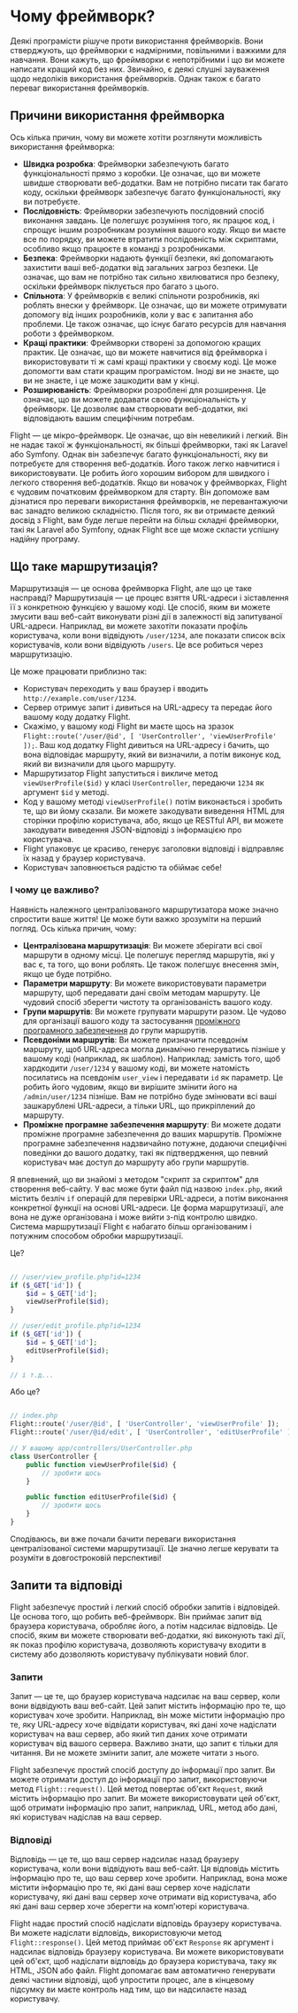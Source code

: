 # Чому фреймворк?

Деякі програмісти рішуче проти використання фреймворків. Вони стверджують, що фреймворки є надмірними, повільними і важкими для навчання. 
Вони кажуть, що фреймворки є непотрібними і що ви можете написати кращий код без них. 
Звичайно, є деякі слушні зауваження щодо недоліків використання фреймворків. Однак також є багато переваг використання фреймворків. 

## Причини використання фреймворка

Ось кілька причин, чому ви можете хотіти розглянути можливість використання фреймворка:

- **Швидка розробка**: Фреймворки забезпечують багато функціональності прямо з коробки. Це означає, що ви можете швидше створювати веб-додатки. Вам не потрібно писати так багато коду, оскільки фреймворк забезпечує багато функціональності, яку ви потребуєте.
- **Послідовність**: Фреймворки забезпечують послідовний спосіб виконання завдань. Це полегшує розуміння того, як працює код, і спрощує іншим розробникам розуміння вашого коду. Якщо ви маєте все по порядку, ви можете втратити послідовність між скриптами, особливо якщо працюєте в команді з розробниками.
- **Безпека**: Фреймворки надають функції безпеки, які допомагають захистити ваші веб-додатки від загальних загроз безпеки. Це означає, що вам не потрібно так сильно хвилюватися про безпеку, оскільки фреймворк піклується про багато з цього.
- **Спільнота**: У фреймворків є великі спільноти розробників, які роблять внески у фреймворк. Це означає, що ви можете отримувати допомогу від інших розробників, коли у вас є запитання або проблеми. Це також означає, що існує багато ресурсів для навчання роботи з фреймворком.
- **Кращі практики**: Фреймворки створені за допомогою кращих практик. Це означає, що ви можете навчитися від фреймворка і використовувати ті ж самі кращі практики у своєму коді. Це може допомогти вам стати кращим програмістом. Іноді ви не знаєте, що ви не знаєте, і це може зашкодити вам у кінці.
- **Розширюваність**: Фреймворки розроблені для розширення. Це означає, що ви можете додавати свою функціональність у фреймворк. Це дозволяє вам створювати веб-додатки, які відповідають вашим специфічним потребам.

Flight — це мікро-фреймворк. Це означає, що він невеликий і легкий. Він не надає такої ж функціональності, як більші фреймворки, такі як Laravel або Symfony. 
Однак він забезпечує багато функціональності, яку ви потребуєте для створення веб-додатків. Його також легко навчитися і використовувати. 
Це робить його хорошим вибором для швидкого і легкого створення веб-додатків. Якщо ви новачок у фреймворках, Flight є чудовим початковим фреймворком для старту. 
Він допоможе вам дізнатися про переваги використання фреймворків, не перевантажуючи вас занадто великою складністю. 
Після того, як ви отримаєте деякий досвід з Flight, вам буде легше перейти на більш складні фреймворки, такі як Laravel або Symfony, 
однак Flight все ще може скласти успішну надійну програму.

## Що таке маршрутизація?

Маршрутизація — це основа фреймворка Flight, але що це таке насправді? Маршрутизація — це процес взяття URL-адреси і зіставлення її з конкретною функцією у вашому коді. 
Це спосіб, яким ви можете змусити ваш веб-сайт виконувати різні дії в залежності від запитуваної URL-адреси. Наприклад, ви можете захотіти показати профіль користувача, коли вони 
відвідують `/user/1234`, але показати список всіх користувачів, коли вони відвідують `/users`. Це все робиться через маршрутизацію.

Це може працювати приблизно так:

- Користувач переходить у ваш браузер і вводить `http://example.com/user/1234`.
- Сервер отримує запит і дивиться на URL-адресу та передає його вашому коду додатку Flight.
- Скажімо, у вашому коді Flight ви маєте щось на зразок `Flight::route('/user/@id', [ 'UserController', 'viewUserProfile' ]);`. Ваш код додатку Flight дивиться на URL-адресу і бачить, що вона відповідає маршруту, який ви визначили, а потім виконує код, який ви визначили для цього маршруту.  
- Маршрутизатор Flight запуститься і викличе метод `viewUserProfile($id)` у класі `UserController`, передаючи `1234` як аргумент `$id` у методі.
- Код у вашому методі `viewUserProfile()` потім виконається і зробить те, що ви йому сказали. Ви можете закодувати виведення HTML для сторінки профілю користувача, або, якщо це RESTful API, ви можете закодувати виведення JSON-відповіді з інформацією про користувача.
- Flight упаковує це красиво, генерує заголовки відповіді і відправляє їх назад у браузер користувача.
- Користувач заповнюється радістю та обіймає себе!

### І чому це важливо?

Наявність належного централізованого маршрутизатора може значно спростити ваше життя! Це може бути важко зрозуміти на перший погляд. Ось кілька причин, чому:

- **Централізована маршрутизація**: Ви можете зберігати всі свої маршрути в одному місці. Це полегшує перегляд маршрутів, які у вас є, та того, що вони роблять. Це також полегшує внесення змін, якщо це буде потрібно.
- **Параметри маршруту**: Ви можете використовувати параметри маршруту, щоб передавати дані своїм методам маршруту. Це чудовий спосіб зберегти чистоту та організованість вашого коду.
- **Групи маршрутів**: Ви можете групувати маршрути разом. Це чудово для організації вашого коду та застосування [проміжного програмного забезпечення](middleware) до групи маршрутів.
- **Псевдоніми маршрутів**: Ви можете призначити псевдонім маршруту, щоб URL-адреса могла динамічно генеруватись пізніше у вашому коді (наприклад, як шаблон). Наприклад: замість того, щоб хардкодити `/user/1234` у вашому коді, ви можете натомість посилатись на псевдонім `user_view` і передавати `id` як параметр. Це робить його чудовим, якщо ви вирішите змінити його на `/admin/user/1234` пізніше. Вам не потрібно буде змінювати всі ваші зашкарублені URL-адреси, а тільки URL, що прикріплений до маршруту.
- **Проміжне програмне забезпечення маршруту**: Ви можете додати проміжне програмне забезпечення до ваших маршрутів. Проміжне програмне забезпечення надзвичайно потужне, додаючи специфічні поведінки до вашого додатку, такі як підтвердження, що певний користувач має доступ до маршруту або групи маршрутів.

Я впевнений, що ви знайомі з методом "скрипт за скриптом" для створення веб-сайту. У вас може бути файл під назвою `index.php`, який містить безліч `if` 
операцій для перевірки URL-адреси, а потім виконання конкретної функції на основі URL-адреси. Це форма маршрутизації, але вона не дуже організована і може 
вийти з-під контролю швидко. Система маршрутизації Flight є набагато більш організованим і потужним способом обробки маршрутизації.

Це?

```php

// /user/view_profile.php?id=1234
if ($_GET['id']) {
	$id = $_GET['id'];
	viewUserProfile($id);
}

// /user/edit_profile.php?id=1234
if ($_GET['id']) {
	$id = $_GET['id'];
	editUserProfile($id);
}

// і т.д...
```

Або це?

```php

// index.php
Flight::route('/user/@id', [ 'UserController', 'viewUserProfile' ]);
Flight::route('/user/@id/edit', [ 'UserController', 'editUserProfile' ]);

// У вашому app/controllers/UserController.php
class UserController {
	public function viewUserProfile($id) {
		// зробити щось
	}

	public function editUserProfile($id) {
		// зробити щось
	}
}
```

Сподіваюсь, ви вже почали бачити переваги використання централізованої системи маршрутизації. Це значно легше керувати та розуміти в довгостроковій перспективі!

## Запити та відповіді

Flight забезпечує простий і легкий спосіб обробки запитів і відповідей. Це основа того, що робить веб-фреймворк. Він приймає запит 
від браузера користувача, обробляє його, а потім надсилає відповідь. Це спосіб, яким ви можете створювати веб-додатки, які виконують такі дії, як показ профілю користувача, дозволяють користувачу входити в систему або дозволяють користувачу публікувати новий блог.

### Запити

Запит — це те, що браузер користувача надсилає на ваш сервер, коли вони відвідують ваш веб-сайт. Цей запит містить інформацію про те, що користувач 
хоче зробити. Наприклад, він може містити інформацію про те, яку URL-адресу хоче відвідати користувач, які дані хоче надіслати користувач на ваш сервер, 
або який тип даних хоче отримати користувач від вашого сервера. Важливо знати, що запит є тільки для читання. Ви не можете змінити запит, 
але можете читати з нього.

Flight забезпечує простий спосіб доступу до інформації про запит. Ви можете отримати доступ до інформації про запит, використовуючи метод `Flight::request()`. 
Цей метод повертає об'єкт `Request`, який містить інформацію про запит. Ви можете використовувати цей об'єкт, щоб отримати інформацію про 
запит, наприклад, URL, метод або дані, які користувач надіслав на ваш сервер.

### Відповіді

Відповідь — це те, що ваш сервер надсилає назад браузеру користувача, коли вони відвідують ваш веб-сайт. Ця відповідь містить інформацію про те, що ваш 
сервер хоче зробити. Наприклад, вона може містити інформацію про те, які дані ваш сервер хоче надіслати користувачу, які дані 
ваш сервер хоче отримати від користувача, або які дані ваш сервер хоче зберегти на комп'ютері користувача.

Flight надає простий спосіб надіслати відповідь браузеру користувача. Ви можете надіслати відповідь, використовуючи метод `Flight::response()`. Цей метод 
приймає об'єкт `Response` як аргумент і надсилає відповідь браузеру користувача. Ви можете використовувати цей об'єкт, щоб надіслати відповідь 
до браузера користувача, таку як HTML, JSON або файл. Flight допомагає вам автоматично генерувати деякі частини відповіді, щоб упростити процес, але в кінцевому підсумку ви маєте 
контроль над тим, що ви надсилаєте назад користувачу.